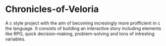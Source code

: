 # Chronicles-of-Veloria
A c style project with the aim of becoming incresingly more profficient in c the language. It consists of building an interactive story including elements like RPG, quick decision-making, problem-solving and tons of intresting variables.
